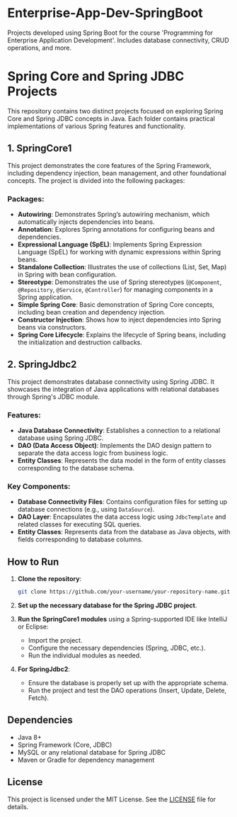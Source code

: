 # Enterprise-App-Dev-SpringBoot
Projects developed using Spring Boot for the course 'Programming for Enterprise Application Development'. Includes database connectivity, CRUD operations, and more.

# Spring Core and Spring JDBC Projects

This repository contains two distinct projects focused on exploring Spring Core and Spring JDBC concepts in Java. Each folder contains practical implementations of various Spring features and functionality.

## 1. **SpringCore1**

This project demonstrates the core features of the Spring Framework, including dependency injection, bean management, and other foundational concepts. The project is divided into the following packages:

### Packages:
- **Autowiring**: Demonstrates Spring’s autowiring mechanism, which automatically injects dependencies into beans.
- **Annotation**: Explores Spring annotations for configuring beans and dependencies.
- **Expressional Language (SpEL)**: Implements Spring Expression Language (SpEL) for working with dynamic expressions within Spring beans.
- **Standalone Collection**: Illustrates the use of collections (List, Set, Map) in Spring with bean configuration.
- **Stereotype**: Demonstrates the use of Spring stereotypes (`@Component`, `@Repository`, `@Service`, `@Controller`) for managing components in a Spring application.
- **Simple Spring Core**: Basic demonstration of Spring Core concepts, including bean creation and dependency injection.
- **Constructor Injection**: Shows how to inject dependencies into Spring beans via constructors.
- **Spring Core Lifecycle**: Explains the lifecycle of Spring beans, including the initialization and destruction callbacks.

## 2. **SpringJdbc2**

This project demonstrates database connectivity using Spring JDBC. It showcases the integration of Java applications with relational databases through Spring's JDBC module.

### Features:
- **Java Database Connectivity**: Establishes a connection to a relational database using Spring JDBC.
- **DAO (Data Access Object)**: Implements the DAO design pattern to separate the data access logic from business logic.
- **Entity Classes**: Represents the data model in the form of entity classes corresponding to the database schema.

### Key Components:
- **Database Connectivity Files**: Contains configuration files for setting up database connections (e.g., using `DataSource`).
- **DAO Layer**: Encapsulates the data access logic using `JdbcTemplate` and related classes for executing SQL queries.
- **Entity Classes**: Represents data from the database as Java objects, with fields corresponding to database columns.

## How to Run

1. **Clone the repository**:
   ```bash
   git clone https://github.com/your-username/your-repository-name.git
   ```

2. **Set up the necessary database for the Spring JDBC project**.

3. **Run the SpringCore1 modules** using a Spring-supported IDE like IntelliJ or Eclipse:
   - Import the project.
   - Configure the necessary dependencies (Spring, JDBC, etc.).
   - Run the individual modules as needed.

4. **For SpringJdbc2**:
   - Ensure the database is properly set up with the appropriate schema.
   - Run the project and test the DAO operations (Insert, Update, Delete, Fetch).

## Dependencies

- Java 8+ 
- Spring Framework (Core, JDBC)
- MySQL or any relational database for Spring JDBC
- Maven or Gradle for dependency management

## License

This project is licensed under the MIT License. See the [LICENSE](LICENSE) file for details.
